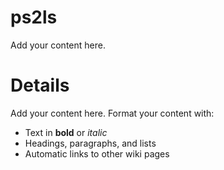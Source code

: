 # ps2ls #

Add your content here.


# Details #

Add your content here.  Format your content with:
  * Text in **bold** or _italic_
  * Headings, paragraphs, and lists
  * Automatic links to other wiki pages